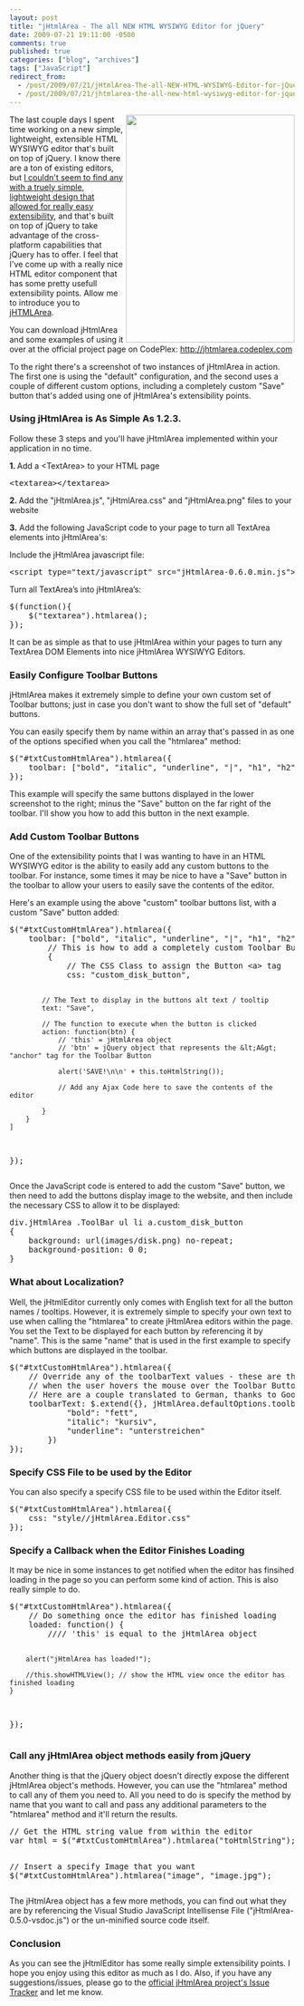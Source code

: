 ```yaml
---
layout: post
title: "jHtmlArea - The all NEW HTML WYSIWYG Editor for jQuery"
date: 2009-07-21 19:11:00 -0500
comments: true
published: true
categories: ["blog", "archives"]
tags: ["JavaScript"]
redirect_from: 
  - /post/2009/07/21/jHtmlArea-The-all-NEW-HTML-WYSIWYG-Editor-for-jQuery
  - /post/2009/07/21/jhtmlarea-the-all-new-html-wysiwyg-editor-for-jquery
---
```

<!-- more -->
<p><img src="/images/posts2009/7/Screenshot.png" alt="" width="298" height="402" align="right" /></p>
<p>The last couple days I spent time working on a new simple, lightweight, extensible HTML WYSIWYG editor that's built on top of jQuery. I know there are a ton of existing editors, but <a href="http://stackoverflow.com/questions/1141073/whats-the-best-wysiwyg-editor-for-use-with-jquery">I couldn't seem to find any with a truely simple, lightweight design that allowed for really easy extensibility</a>, and that's built on top of jQuery to take advantage of the cross-platform capabilities that jQuery has to offer. I feel that I've come up with a really nice HTML editor component that has some pretty usefull extensibility points. Allow me to introduce you to <a href="http://jhtmlarea.codeplex.com">jHTMLArea</a>.</p>
<p>You can download jHtmlArea and some examples of using it over at the official project page on CodePlex: <a href="http://jhtmlarea.codeplex.com">http://jhtmlarea.codeplex.com</a></p>
<p>To the right there's a screenshot of two instances of jHtmlArea in action. The first one is using the "default" configuration, and the second uses a couple of different custom options, including a completely custom "Save" button that's added using one of jHtmlArea's extensibility points.</p>
<h3>Using jHtmlArea is As Simple As 1.2.3.</h3>
<p>Follow these 3 steps and you'll have jHtmlArea implemented within your application in no time.</p>
<p><strong>1. </strong>Add a &lt;TextArea&gt; to your HTML page</p>
<pre class="brush: xml; first-line: 1; tab-size: 4; toolbar: false; ">&lt;textarea&gt;&lt;/textarea&gt;</pre>
<p><strong>2. </strong>Add the "jHtmlArea.js", "jHtmlArea.css" and "jHtmlArea.png" files to your website</p>
<p><strong>3.</strong> Add the following JavaScript code to your page to turn all TextArea elements into jHtmlArea's:</p>
<p>Include the jHtmlArea javascript file:</p>
<pre class="brush: xml; first-line: 1; tab-size: 4; toolbar: false; ">&lt;script type="text/javascript" src="jHtmlArea-0.6.0.min.js"&gt;&lt;/script&gt;</pre>
<p>Turn all TextArea&rsquo;s into jHtmlArea&rsquo;s:</p>
<pre class="brush: js; first-line: 1; tab-size: 4; toolbar: false; ">$(function(){
    $("textarea").htmlarea();
});</pre>
<p>It can be as simple as that to use jHtmlArea within your pages to turn any TextArea DOM Elements into nice jHtmlArea WYSIWYG Editors.</p>
<h3>Easily Configure Toolbar Buttons</h3>
<p>jHtmlArea makes it extremely simple to define your own custom set of Toolbar buttons; just in case you don't want to show the full set of "default" buttons.</p>
<p>You can easily specify them by name within an array that's passed in as one of the options specified when you call the "htmlarea" method:</p>
<pre class="brush: js; first-line: 1; tab-size: 4; toolbar: false; ">$("#txtCustomHtmlArea").htmlarea({
    toolbar: ["bold", "italic", "underline", "|", "h1", "h2", "h3", "h4", "h5", "h6", "|", "link", "unlink"]
});</pre>
<p>This example will specify the same buttons displayed in the lower screenshot to the right; minus the "Save" button on the far right of the toolbar. I'll show you how to add this button in the next example.</p>
<h3>Add Custom Toolbar Buttons</h3>
<p>One of the extensibility points that I was wanting to have in an HTML WYSIWYG editor is the ability to easily add any custom buttons to the toolbar. For instance, some times it may be nice to have a "Save" button in the toolbar to allow your users to easily save the contents of the editor.</p>
<p>Here's an example using the above "custom" toolbar buttons list, with a custom "Save" button added:</p>
<pre class="brush: js; first-line: 1; tab-size: 4; toolbar: false; ">$("#txtCustomHtmlArea").htmlarea({
    toolbar: ["bold", "italic", "underline", "|", "h1", "h2", "h3", "h4", "h5", "h6", "|", "link", "unlink", "|",
        // This is how to add a completely custom Toolbar Button
        {
            // The CSS Class to assign the Button &lt;a&gt; tag
            css: "custom_disk_button",

            // The Text to display in the buttons alt text / tooltip
            text: "Save",

            // The function to execute when the button is clicked
            action: function(btn) {
                // 'this' = jHtmlArea object
                // 'btn' = jQuery object that represents the &lt;A&gt; "anchor" tag for the Toolbar Button

                alert('SAVE!\n\n' + this.toHtmlString());

                // Add any Ajax Code here to save the contents of the editor

            }
        }
    ]
});</pre>
<p>Once the JavaScript code is entered to add the custom "Save" button, we then need to add the buttons display image to the website, and then include the necessary CSS to allow it to be displayed:</p>
<pre class="brush: css; first-line: 1; tab-size: 4; toolbar: false; ">div.jHtmlArea .ToolBar ul li a.custom_disk_button 
{
    background: url(images/disk.png) no-repeat;
    background-position: 0 0;
}</pre>
<h3>What about Localization?</h3>
<p>Well, the jHtmlEditor currently only comes with English text for all the button names / tooltips. However, it is extremely simple to specify your own text to use when calling the "htmlarea" to create jHtmlArea editors within the page. You set the Text to be displayed for each button by referencing it by "name". This is the same "name" that is used in the first example to specify which buttons are displayed in the toolbar.</p>
<pre class="brush: js; first-line: 1; tab-size: 4; toolbar: false; ">$("#txtCustomHtmlArea").htmlarea({
    // Override any of the toolbarText values - these are the Alt Text / Tooltips shown
    // when the user hovers the mouse over the Toolbar Buttons
    // Here are a couple translated to German, thanks to Google Translate.
    toolbarText: $.extend({}, jHtmlArea.defaultOptions.toolbarText, {
            "bold": "fett",
            "italic": "kursiv",
            "underline": "unterstreichen"
        })
});</pre>
<h3>Specify CSS File to be used by the Editor</h3>
<p>You can also specify a specify CSS file to be used within the Editor itself.</p>
<pre class="brush: js; first-line: 1; tab-size: 4; toolbar: false; ">$("#txtCustomHtmlArea").htmlarea({
    css: "style//jHtmlArea.Editor.css"
});</pre>
<h3>Specify a Callback when the Editor Finishes Loading</h3>
<p>It may be nice in some instances to get notified when the editor has finsihed loading in the page so you can perform some kind of action. This is also really simple to do.</p>
<pre class="brush: js; first-line: 1; tab-size: 4; toolbar: false; ">$("#txtCustomHtmlArea").htmlarea({
    // Do something once the editor has finished loading
    loaded: function() {
        //// 'this' is equal to the jHtmlArea object

        alert("jHtmlArea has loaded!");

        //this.showHTMLView(); // show the HTML view once the editor has finished loading
    }
});</pre>
<h3>Call any jHtmlArea object methods easily from jQuery</h3>
<p>Another thing is that the jQuery object doesn't directly expose the different jHtmlArea object's methods. However, you can use the "htmlarea" method to call any of them you need to. All you need to do is specify the method by name that you want to call and pass any additional parameters to the "htmlarea" method and it'll return the results.</p>
<pre class="brush: js; first-line: 1; tab-size: 4; toolbar: false; ">// Get the HTML string value from within the editor
var html = $("#txtCustomHtmlArea").htmlarea("toHtmlString");

// Insert a specify Image that you want
$("#txtCustomHtmlArea").htmlarea("image", "image.jpg");</pre>
<p>The jHtmlArea object has a few more methods, you can find out what they are by referencing the Visual Studio JavaScript Intellisense File ("jHtmlArea-0.5.0-vsdoc.js") or the un-minified source code itself.</p>
<h3>Conclusion</h3>
<p>As you can see the jHtmlEditor has some really simple extensibility points. I hope you enjoy using this editor as much as I do. Also, if you have any suggestions/issues, please go to the <a href="http://jhtmlarea.codeplex.com/WorkItem/List.aspx">official jHtmlArea project's Issue Tracker</a> and let me know.</p>
